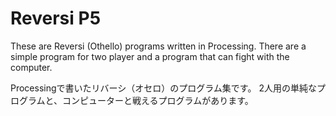 # Reversi P5
These are Reversi (Othello) programs written in Processing.
There are a simple program for two player and a program that can fight with the computer.

Processingで書いたリバーシ（オセロ）のプログラム集です。
2人用の単純なプログラムと、コンピューターと戦えるプログラムがあります。
